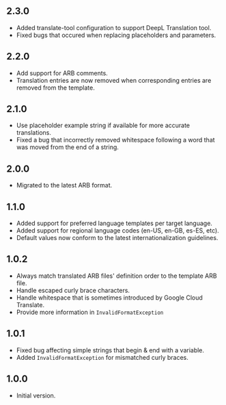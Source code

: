 ## 2.3.0

- Added translate-tool configuration to support DeepL Translation tool.
- Fixed bugs that occured when replacing placeholders and parameters.

## 2.2.0

- Add support for ARB comments.
- Translation entries are now removed when corresponding entries are removed from the template.

## 2.1.0

- Use placeholder example string if available for more accurate translations.
- Fixed a bug that incorrectly removed whitespace following a word that was moved from the end of a string.

## 2.0.0

- Migrated to the latest ARB format.

## 1.1.0

- Added support for preferred language templates per target language.
- Added support for regional language codes (en-US, en-GB, es-ES, etc).
- Default values now conform to the latest internationalization guidelines.

## 1.0.2

- Always match translated ARB files' definition order to the template ARB file.
- Handle escaped curly brace characters.
- Handle whitespace that is sometimes introduced by Google Cloud Translate.
- Provide more information in `InvalidFormatException`

## 1.0.1

- Fixed bug affecting simple strings that begin & end with a variable.
- Added `InvalidFormatException` for mismatched curly braces.

## 1.0.0

- Initial version.
